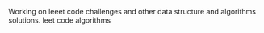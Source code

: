 Working on leeet code challenges and other data structure and algorithms solutions.
leet code algorithms 
